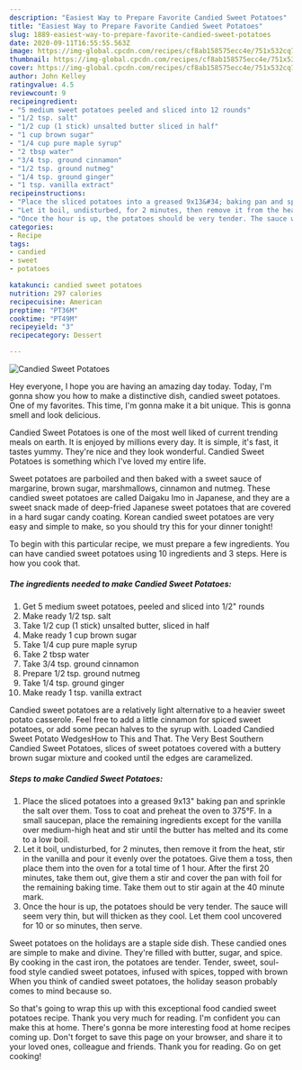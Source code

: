 ```yaml
---
description: "Easiest Way to Prepare Favorite Candied Sweet Potatoes"
title: "Easiest Way to Prepare Favorite Candied Sweet Potatoes"
slug: 1889-easiest-way-to-prepare-favorite-candied-sweet-potatoes
date: 2020-09-11T16:55:55.563Z
image: https://img-global.cpcdn.com/recipes/cf8ab158575ecc4e/751x532cq70/candied-sweet-potatoes-recipe-main-photo.jpg
thumbnail: https://img-global.cpcdn.com/recipes/cf8ab158575ecc4e/751x532cq70/candied-sweet-potatoes-recipe-main-photo.jpg
cover: https://img-global.cpcdn.com/recipes/cf8ab158575ecc4e/751x532cq70/candied-sweet-potatoes-recipe-main-photo.jpg
author: John Kelley
ratingvalue: 4.5
reviewcount: 9
recipeingredient:
- "5 medium sweet potatoes peeled and sliced into 12 rounds"
- "1/2 tsp. salt"
- "1/2 cup (1 stick) unsalted butter sliced in half"
- "1 cup brown sugar"
- "1/4 cup pure maple syrup"
- "2 tbsp water"
- "3/4 tsp. ground cinnamon"
- "1/2 tsp. ground nutmeg"
- "1/4 tsp. ground ginger"
- "1 tsp. vanilla extract"
recipeinstructions:
- "Place the sliced potatoes into a greased 9x13&#34; baking pan and sprinkle the salt over them. Toss to coat and preheat the oven to 375°F. In a small saucepan, place the remaining ingredients except for the vanilla over medium-high heat and stir until the butter has melted and its come to a low boil."
- "Let it boil, undisturbed, for 2 minutes, then remove it from the heat, stir in the vanilla and pour it evenly over the potatoes. Give them a toss, then place them into the oven for a total time of 1 hour. After the first 20 minutes, take them out, give them a stir and cover the pan with foil for the remaining baking time. Take them out to stir again at the 40 minute mark."
- "Once the hour is up, the potatoes should be very tender. The sauce will seem very thin, but will thicken as they cool. Let them cool uncovered for 10 or so minutes, then serve."
categories:
- Recipe
tags:
- candied
- sweet
- potatoes

katakunci: candied sweet potatoes 
nutrition: 297 calories
recipecuisine: American
preptime: "PT36M"
cooktime: "PT49M"
recipeyield: "3"
recipecategory: Dessert

---
```



![Candied Sweet Potatoes](https://img-global.cpcdn.com/recipes/cf8ab158575ecc4e/751x532cq70/candied-sweet-potatoes-recipe-main-photo.jpg)

Hey everyone, I hope you are having an amazing day today. Today, I'm gonna show you how to make a distinctive dish, candied sweet potatoes. One of my favorites. This time, I'm gonna make it a bit unique. This is gonna smell and look delicious.

Candied Sweet Potatoes is one of the most well liked of current trending meals on earth. It is enjoyed by millions every day. It is simple, it's fast, it tastes yummy. They're nice and they look wonderful. Candied Sweet Potatoes is something which I've loved my entire life.

Sweet potatoes are parboiled and then baked with a sweet sauce of margarine, brown sugar, marshmallows, cinnamon and nutmeg. These candied sweet potatoes are called Daigaku Imo in Japanese, and they are a sweet snack made of deep-fried Japanese sweet potatoes that are covered in a hard sugar candy coating. Korean candied sweet potatoes are very easy and simple to make, so you should try this for your dinner tonight!


To begin with this particular recipe, we must prepare a few ingredients. You can have candied sweet potatoes using 10 ingredients and 3 steps. Here is how you cook that.

<!--inarticleads1-->

##### The ingredients needed to make Candied Sweet Potatoes:

1. Get 5 medium sweet potatoes, peeled and sliced into 1/2&#34; rounds
1. Make ready 1/2 tsp. salt
1. Take 1/2 cup (1 stick) unsalted butter, sliced in half
1. Make ready 1 cup brown sugar
1. Take 1/4 cup pure maple syrup
1. Take 2 tbsp water
1. Take 3/4 tsp. ground cinnamon
1. Prepare 1/2 tsp. ground nutmeg
1. Take 1/4 tsp. ground ginger
1. Make ready 1 tsp. vanilla extract


Candied sweet potatoes are a relatively light alternative to a heavier sweet potato casserole. Feel free to add a little cinnamon for spiced sweet potatoes, or add some pecan halves to the syrup with. Loaded Candied Sweet Potato WedgesHow to This and That. The Very Best Southern Candied Sweet Potatoes, slices of sweet potatoes covered with a buttery brown sugar mixture and cooked until the edges are caramelized. 

<!--inarticleads2-->

##### Steps to make Candied Sweet Potatoes:

1. Place the sliced potatoes into a greased 9x13&#34; baking pan and sprinkle the salt over them. Toss to coat and preheat the oven to 375°F. In a small saucepan, place the remaining ingredients except for the vanilla over medium-high heat and stir until the butter has melted and its come to a low boil.
1. Let it boil, undisturbed, for 2 minutes, then remove it from the heat, stir in the vanilla and pour it evenly over the potatoes. Give them a toss, then place them into the oven for a total time of 1 hour. After the first 20 minutes, take them out, give them a stir and cover the pan with foil for the remaining baking time. Take them out to stir again at the 40 minute mark.
1. Once the hour is up, the potatoes should be very tender. The sauce will seem very thin, but will thicken as they cool. Let them cool uncovered for 10 or so minutes, then serve.


Sweet potatoes on the holidays are a staple side dish. These candied ones are simple to make and divine. They&#39;re filled with butter, sugar, and spice. By cooking in the cast iron, the potatoes are tender. Tender, sweet, soul-food style candied sweet potatoes, infused with spices, topped with brown When you think of candied sweet potatoes, the holiday season probably comes to mind because so. 

So that's going to wrap this up with this exceptional food candied sweet potatoes recipe. Thank you very much for reading. I'm confident you can make this at home. There's gonna be more interesting food at home recipes coming up. Don't forget to save this page on your browser, and share it to your loved ones, colleague and friends. Thank you for reading. Go on get cooking!
